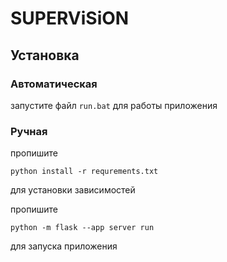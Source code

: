 # SUPERViSiON
## Установка
### Автоматическая
запустите файл `run.bat` для работы приложения
### Ручная
пропишите

`python install -r requrements.txt`

для установки зависимостей

пропишите 

`python -m flask --app server run` 

для запуска приложения
